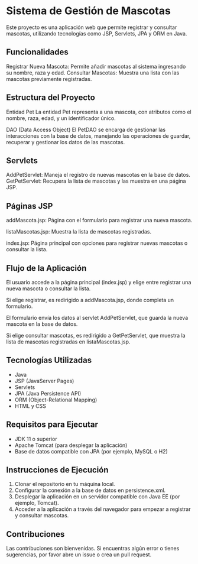 # Sistema de Gestión de Mascotas
Este proyecto es una aplicación web que permite registrar y consultar mascotas, utilizando tecnologías como JSP, Servlets, JPA y ORM en Java.

## Funcionalidades
Registrar Nueva Mascota: Permite añadir mascotas al sistema ingresando su nombre, raza y edad.
Consultar Mascotas: Muestra una lista con las mascotas previamente registradas.

## Estructura del Proyecto
Entidad Pet
La entidad Pet representa a una mascota, con atributos como el nombre, raza, edad, y un identificador único.

DAO (Data Access Object)
El PetDAO se encarga de gestionar las interacciones con la base de datos, manejando las operaciones de guardar, recuperar y gestionar los datos de las mascotas.

## Servlets

AddPetServlet: Maneja el registro de nuevas mascotas en la base de datos.
GetPetServlet: Recupera la lista de mascotas y las muestra en una página JSP.
## Páginas JSP

addMascota.jsp: Página con el formulario para registrar una nueva mascota.

listaMascotas.jsp: Muestra la lista de mascotas registradas.

index.jsp: Página principal con opciones para registrar nuevas mascotas o consultar la lista.

## Flujo de la Aplicación
El usuario accede a la página principal (index.jsp) y elige entre registrar una nueva mascota o consultar la lista.

Si elige registrar, es redirigido a addMascota.jsp, donde completa un formulario.

El formulario envía los datos al servlet AddPetServlet, que guarda la nueva mascota en la base de datos.

Si elige consultar mascotas, es redirigido a GetPetServlet, que muestra la lista de mascotas registradas en listaMascotas.jsp.

## Tecnologías Utilizadas
- Java
- JSP (JavaServer Pages)
- Servlets
- JPA (Java Persistence API)
- ORM (Object-Relational Mapping)
- HTML y CSS

## Requisitos para Ejecutar
- JDK 11 o superior
- Apache Tomcat (para desplegar la aplicación)
- Base de datos compatible con JPA (por ejemplo, MySQL o H2)

## Instrucciones de Ejecución
1. Clonar el repositorio en tu máquina local.
2. Configurar la conexión a la base de datos en persistence.xml.
3. Desplegar la aplicación en un servidor compatible con Java EE (por ejemplo, Tomcat).
4. Acceder a la aplicación a través del navegador para empezar a registrar y consultar mascotas.

## Contribuciones
Las contribuciones son bienvenidas. Si encuentras algún error o tienes sugerencias, por favor abre un issue o crea un pull request.
